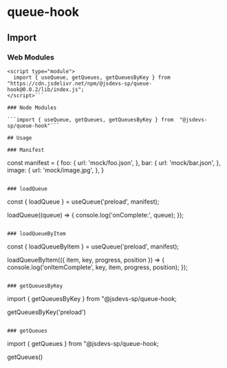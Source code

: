 # queue-hook

## Import

### Web Modules

```
<script type="module">
  import { useQueue, getQueues, getQueuesByKey } from "https://cdn.jsdelivr.net/npm/@jsdevs-sp/queue-hook@0.0.2/lib/index.js";
</script>```

### Node Modules

```import { useQueue, getQueues, getQueuesByKey } from  "@jsdevs-sp/queue-hook"```

## Usage

### Manifest

```
const manifest = {
  foo: {
    url: 'mock/foo.json',
  },
  bar: {
    url: 'mock/bar.json',
  },
  image: {
    url: 'mock/image.jpg',
  },
}

```

### loadQueue

```
const { loadQueue } = useQueue('preload', manifest);

loadQueue((queue) => {
  console.log('onComplete:', queue);
});

```

### loadQueueByItem

```
const { loadQueueByItem } = useQueue('preload', manifest);

loadQueueByItem(({ item, key, progress, position }) => {
  console.log('onItemComplete', key, item, progress, position);
});
```

### getQueuesByKey

```
import { getQueuesByKey } from  "@jsdevs-sp/queue-hook;

getQueuesByKey('preload')
```

### getQueues

```
import { getQueues } from  "@jsdevs-sp/queue-hook;

getQueues()
```
